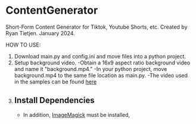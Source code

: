 # ContentGenerator
Short-Form Content Generator for Tiktok, Youtube Shorts, etc.
Created by Ryan Tietjen.
January 2024.

HOW TO USE:

1. Download main.py and config.ini and move files into a python project.
2. Setup background video.
   -Obtain a 16x9 aspect ratio background video and name it "background.mp4."
   -In your python project, move background.mp4 to the same file location as main.py.
   -The video used in the samples can be found [here](https://www.youtube.com/watch?v=952ILTHDgC4)
4. Install Dependencies
   - 
   - In addition, [ImageMagick](https://imagemagick.org/) must be installed,
